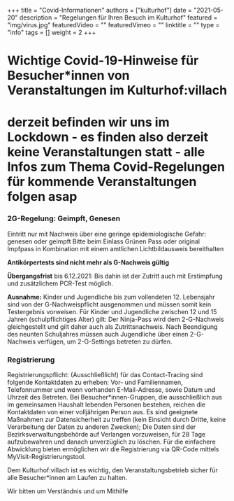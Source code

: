 +++
title = "Covid-Informationen"
authors = ["kulturhof"]
date = "2021-05-20"
description = "Regelungen für Ihren Besuch im Kulturhof"
featured = "img/virus.jpg"
featuredVideo = ""
featuredVimeo = ""
linktitle = ""
type = "info"
tags = []
weight = 2
+++

# Wichtige Covid-19-Hinweise für Besucher\*innen von Veranstaltungen im Kulturhof:villach

# derzeit befinden wir uns im Lockdown - es finden also derzeit keine Veranstaltungen statt - alle Infos zum Thema Covid-Regelungen für kommende Veranstaltungen folgen asap

### 2G-Regelung: Geimpft, Genesen
Eintritt nur mit Nachweis über eine geringe epidemiologische Gefahr: genesen oder geimpft
Bitte beim Einlass Grünen Pass oder original Impfpass in Kombination mit einem amtlichen Lichtbildausweis bereithalten

**Antikörpertests sind nicht mehr als G-Nachweis gültig**

**Übergangsfrist** bis 6.12.2021: Bis dahin ist der Zutritt auch mit Erstimpfung und zusätzlichem PCR-Test möglich. 

**Ausnahme:** Kinder und Jugendliche bis zum vollendeten 12. Lebensjahr sind von der G-Nachweispflicht ausgenommen und müssen somit kein Testergebnis vorweisen. Für Kinder und Jugendliche zwischen 12 und 15 Jahren (schulpflichtiges Alter) gilt: Der Ninja-Pass wird dem 2-G-Nachweis gleichgestellt und gilt daher auch als Zutrittsnachweis. Nach Beendigung des neunten Schuljahres müssen auch Jugendliche über einen 2-G-Nachweis verfügen, um 2-G-Settings betreten zu dürfen.


### Registrierung
Registrierungspflicht: (Ausschließlich!) für das Contact-Tracing sind folgende Kontaktdaten zu erheben: Vor- und Familiennamen, Telefonnummer und wenn vorhanden E-Mail-Adresse, sowie Datum und Uhrzeit des Betreten. Bei Besucher\*innen-Gruppen, die ausschließlich aus im gemeinsamen Haushalt lebenden Personen bestehen, reichen die Kontaktdaten von einer volljährigen Person aus. Es sind geeignete Maßnahmen zur Datensicherheit zu treffen (kein Einsicht durch Dritte, keine Verarbeitung der Daten zu anderen Zwecken); Die Daten sind der Bezirksverwaltungsbehörde auf Verlangen vorzuweisen, für 28 Tage aufzubewahren und danach unverzüglich zu löschen. Für die einfachere Abwicklung bieten ermöglichen wir die Registrierung via QR-Code mittels MyVisit-Registrierungstool.

Dem Kulturhof:villach ist es wichtig, den Veranstaltungsbetrieb sicher für alle Besucher\*innen am Laufen zu halten.

Wir bitten um Verständnis und um Mithilfe
